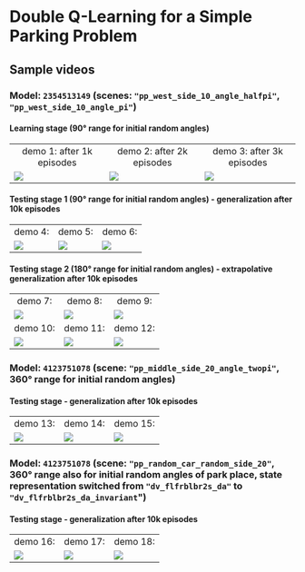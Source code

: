 # Double Q-Learning for a Simple Parking Problem

## Sample videos

### Model: `2354513149` (scenes: `"pp_west_side_10_angle_halfpi"`, `"pp_west_side_10_angle_pi"`)

#### Learning stage (90° range for initial random angles)
<table>
   <tr>
      <td align="center">demo 1: after 1k episodes</td>
      <td align="center">demo 2: after 2k episodes</td>
      <td align="center">demo 3: after 3k episodes</td>      
   </tr>   
   <tr>
      <td><a href="https://github.com/pklesk/qlparking/assets/23095311/9487db7b-a427-47a2-afd7-62947f58ace8"><img src="https://github.com/pklesk/qlparking/assets/23095311/775a491d-ad7b-4e34-a140-4e9d678ef5d1"/></a></td>
      <td><a href="https://github.com/pklesk/qlparking/assets/23095311/36250855-63cd-4f26-911e-b972efc6fe40"><img src="https://github.com/pklesk/qlparking/assets/23095311/e9a59e4c-e883-43f0-9ea6-da15f9b86d86"/></a></td>
      <td><a href="https://github.com/pklesk/qlparking/assets/23095311/fdd1ee09-d866-4a6a-948f-3f18b7b3b2e1"><img src="https://github.com/pklesk/qlparking/assets/23095311/3064e348-947c-4440-bcc0-28efb847e92f"/></a></td>
    </tr>
</table>

#### Testing stage 1 (90° range for initial random angles) - generalization after 10k episodes
<table>
   <tr>
      <td align="center">demo 4:</td>
      <td align="center">demo 5:</td>
      <td align="center">demo 6:</td>
   </tr>   
   <tr>
      <td><a href="https://github.com/pklesk/qlparking/assets/23095311/1d886842-adc5-4273-ad3e-95f6dbce12ef"><img src="https://github.com/pklesk/qlparking/assets/23095311/92d23a80-eb75-473c-a9ec-acf28746bc17"/></a></td>
      <td><a href="https://github.com/pklesk/qlparking/assets/23095311/bc1adb70-df15-474c-a75c-a479a6c408fd"><img src="https://github.com/pklesk/qlparking/assets/23095311/58636ed2-6e13-4282-874b-64afff9de649"/></a></td>
      <td><a href="https://github.com/pklesk/qlparking/assets/23095311/dad27043-045c-42b6-ba22-ab7041be2088"><img src="https://github.com/pklesk/qlparking/assets/23095311/e351ea7e-71c9-446e-8602-743a95b6bce3"/></a></td>
    </tr>    
</table>

#### Testing stage 2 (180° range for initial random angles) - extrapolative generalization after 10k episodes
<table>
   <tr>
      <td align="center">demo 7:</td>
      <td align="center">demo 8:</td>
      <td align="center">demo 9:</td>
   </tr>   
   <tr>
      <td><a href="https://github.com/pklesk/qlparking/assets/23095311/91c950d7-5dfe-490a-8118-284621c34b4c"><img src="https://github.com/pklesk/qlparking/assets/23095311/ce913a11-1918-411c-8ad1-1dd2433fd59f"/></a></td>
      <td><a href="https://github.com/pklesk/qlparking/assets/23095311/a0e0400c-1062-4f77-b7dc-5d269b94d2b2"><img src="https://github.com/pklesk/qlparking/assets/23095311/1546797b-a26d-4dd9-9e5f-ff45e561842f"/></a></td>
      <td><a href="https://github.com/pklesk/qlparking/assets/23095311/1a8d0810-46b4-4134-915e-f01dcafd30e6"><img src="https://github.com/pklesk/qlparking/assets/23095311/08fbdfbe-2820-431d-8c1e-639ed2f5b1c0"/></a></td>
    </tr>
   <tr>
      <td align="center">demo 10:</td>
      <td align="center">demo 11:</td>
      <td align="center">demo 12:</td>
   </tr>   
   <tr>
      <td><a href="https://github.com/pklesk/qlparking/assets/23095311/6dfd0204-acb2-4420-97ee-e079b664d2c1"><img src="https://github.com/pklesk/qlparking/assets/23095311/4c01d35b-ef49-4375-b2b6-941c5de988f2"/></a></td>
      <td><a href="https://github.com/pklesk/qlparking/assets/23095311/50029e8c-327d-4652-8f82-b1bfbd559c5b"><img src="https://github.com/pklesk/qlparking/assets/23095311/00bf89b4-6115-4238-94e2-710fb804c8e6"/></a></td>
      <td><a href="https://github.com/pklesk/qlparking/assets/23095311/fcb896a3-131c-4d32-b14e-ef5f66fdbf0f"><img src="https://github.com/pklesk/qlparking/assets/23095311/f2dfb92b-ade9-41bb-a252-be71e3202697"></a></td>
    </tr>   
</table>

### Model: `4123751078` (scene: `"pp_middle_side_20_angle_twopi"`, 360° range for initial random angles)

#### Testing stage - generalization after 10k episodes

<table>
   <tr>
      <td align="center">demo 13:</td>
      <td align="center">demo 14:</td>
      <td align="center">demo 15:</td>
   </tr>   
   <tr>
      <td><a href="https://github.com/pklesk/qlparking/assets/23095311/b65d6a0e-a4fb-4dda-a1dd-7d60a2a8fe86"><img src="https://github.com/pklesk/qlparking/assets/23095311/7e817c05-351a-4072-89f5-cd1e6be824b8"/></a></td>
      <td><a href="https://github.com/pklesk/qlparking/assets/23095311/866305e6-2b66-4ed1-99c3-9b17a20c96ba"><img src="https://github.com/pklesk/qlparking/assets/23095311/11825a29-8438-4644-9bcb-7b7c87e607cd"/></a></td>
      <td><a href="https://github.com/pklesk/qlparking/assets/23095311/fd24bf1d-842f-4ff2-aef7-8d6bb01500f7"><img src="https://github.com/pklesk/qlparking/assets/23095311/736a0441-58a8-4e5f-8b8d-0fb0162582ac"/></a></td>
    </tr>    
</table>

### Model: `4123751078` (scene: `"pp_random_car_random_side_20"`, 360° range also for initial random angles of park place, state representation switched from `"dv_flfrblbr2s_da"` to `"dv_flfrblbr2s_da_invariant`")

#### Testing stage - generalization after 10k episodes

<table>
   <tr>
      <td align="center">demo 16:</td>
      <td align="center">demo 17:</td>
      <td align="center">demo 18:</td>
   </tr>   
   <tr>
      <td><a href="https://github.com/pklesk/qlparking/assets/23095311/f6389f6b-3dc2-46b0-ab72-1ba339972211"><img src="https://github.com/pklesk/qlparking/assets/23095311/3d6b7a62-743f-4386-998d-9d8a1497115b"/></a></td>
      <td><a href="https://github.com/pklesk/qlparking/assets/23095311/a0cb9fec-12bc-47ed-bf9a-3877954c9293"><img src="https://github.com/pklesk/qlparking/assets/23095311/4aaa75b7-a904-48fb-9923-06bd912bf768"/></a></td>
      <td><a href="https://github.com/pklesk/qlparking/assets/23095311/dad27043-045c-42b6-ba22-ab7041be2088"><img src="https://github.com/pklesk/qlparking/assets/23095311/e351ea7e-71c9-446e-8602-743a95b6bce3"/></a></td>
    </tr>    
</table>





